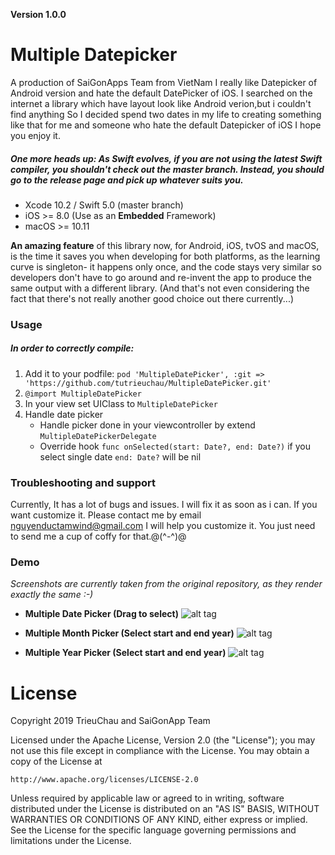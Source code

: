 **Version 1.0.0**
# Multiple Datepicker
A production of SaiGonApps Team from VietNam
I really like Datepicker of Android version and hate the default DatePicker of iOS. I searched on the internet a library which have layout look like Android verion,but i couldn't find anything
So I decided spend two dates in my life to creating something like that for me and someone who hate the default Datepicker of iOS
I hope you enjoy it.
##### One more heads up: As Swift evolves, if you are not using the latest Swift compiler, you shouldn't check out the master branch. Instead, you should go to the release page and pick up whatever suits you.

* Xcode 10.2 / Swift 5.0 (master branch)
* iOS >= 8.0 (Use as an **Embedded** Framework)
* macOS >= 10.11

**An amazing feature** of this library now, for Android, iOS, tvOS and macOS, is the time it saves you when developing for both platforms, as the learning curve is singleton- it happens only once, and the code stays very similar so developers don't have to go around and re-invent the app to produce the same output with a different library. (And that's not even considering the fact that there's not really another good choice out there currently...)

### Usage

##### In order to correctly compile:

1. Add it to your podfile: `pod 'MultipleDatePicker', :git => 'https://github.com/tutrieuchau/MultipleDatePicker.git'`
2. `@import MultipleDatePicker` 
3.  In your view set UIClass to `MultipleDatePicker`
4.  Handle date picker
       - Handle picker done in your viewcontroller by extend `MultipleDatePickerDelegate`
       - Override hook  `func onSelected(start: Date?, end: Date?)` 
       if you select single date `end: Date?` will be nil
### Troubleshooting and support
Currently, It has a lot of bugs and issues.
I will fix it as soon as i can.
If you want customize it. Please contact me by email nguyenductamwind@gmail.com
I will help you customize it. You just need to send me a cup of coffy for that.@(^-^)@
### Demo
*Screenshots are currently taken from the original repository, as they render exactly the same :-)*
- **Multiple Date Picker (Drag to select)**
![alt tag](https://previews.dropbox.com/p/thumb/AAcs3Y7unvMXkeWQEzlefYuncrzppyuaXANEkzo0CQscXiEr49fCFokczCGezqchRq5BJUF231vsci5y9hutumivj2HyucHcMBbPJzfPwBom_68RQwJ1NjPcCC817AFe_hgUO0T0ZVTmP1mkCyljy_tyGjARMuZhY9b2HgfloEGiInH_TJVSl_4zcle7k0an4dtp0XV8l_4_ZdQyROpo3sKxhzgjNSTGjIZbwftm7z4A4Q9Rhd-uUNGyDL55MfEFpK0xqsQS9gJpxeFZpJO-AiJKll5gNgthJPDqX3hXv9GDay8lMNRrnBAsXV1sZRHOklhdjgdfwo85TlPlbBITL__u9sApleIA7uDqg6csPAFGRA/p.png?fv_content=true&size_mode=5)
 - **Multiple Month Picker (Select start and end year)**
![alt tag](https://previews.dropbox.com/p/thumb/AAfkgjhXYIiQ64dz_T6InUqiwMlRlw8Xzia6PqHOMQnVwBHI5q82o4llrU67BAayK3q29QauZ9TAZpNIZ2IE00PQdyCw72EPe6GI8TBtJT1uuevKryE2ZuzxSUj8cDOtepEUMWNFNWEwMOkgMpa-q3D78-I7HDd7cyGqhpngq59bYqd7H-20ZwtfoFhlq00s4pzgllzj8FGn-kJI_pDRhtJURzmuqR2qfA7YZnciFIO7eq-NsTt53oa0XjLU-o6meKee9thGx0uccgjiZQ7YBJ2ctgP1bOych4e6z3mdaQam-iVYGSeQLYsJRNaopzZhdAMLLAPrAo_Z14kkGzjQiqEMlAYIPS-fGthi9_mqRao1HQ/p.png?fv_content=true&size_mode=5)

 - **Multiple Year Picker (Select start and end year)**
![alt tag](https://previews.dropbox.com/p/thumb/AAf1RHgvjzqKx1uCkc9T1dCWv3Ak7CapRGNHu61ciuCvsWEsQZzV7GggnWAvlltk4rRnmF0bVk2ptJI5l8q_3yDDWTxxeN9Uy3Mrq7jN2w2KryJZtKwfbanWi4xTvWIjMT5gc7GwH0NN7IhJFfN2lneq0Gt7GU_kz6KA_RkxlorJk0jcrYfEY5umxGVgeDPzUWAqs2Vxf_FHzO0ZnWAOSqXB-rRbmdsaEHM8p_aGn-uSUqh0PAlDr1Sgl2F8zZKbVDd7rdQSMkA-ct-KotmagORNJGBnw6NRbrWxMKNRmCTag_zACIk4vOxcKX1SkqWFilMRGGIzvpjtCRQKHfaSJMS3zl2r5DQNCEhw2p0aTZWEDQ/p.png?fv_content=true&size_mode=5)


License
=======
Copyright 2019 TrieuChau and SaiGonApp Team

Licensed under the Apache License, Version 2.0 (the "License");
you may not use this file except in compliance with the License.
You may obtain a copy of the License at

    http://www.apache.org/licenses/LICENSE-2.0

Unless required by applicable law or agreed to in writing, software
distributed under the License is distributed on an "AS IS" BASIS,
WITHOUT WARRANTIES OR CONDITIONS OF ANY KIND, either express or implied.
See the License for the specific language governing permissions and
limitations under the License.